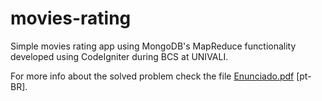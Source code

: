 # movies-rating

Simple movies rating app using MongoDB's MapReduce functionality developed using CodeIgniter during BCS at UNIVALI.

For more info about the solved problem check the file [Enunciado.pdf](Enunciado.pdf) [pt-BR].
